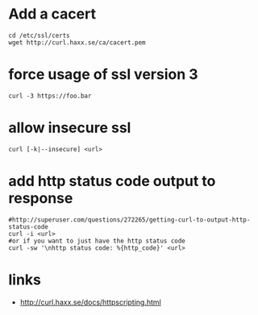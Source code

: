 # Add a cacert

```
cd /etc/ssl/certs
wget http://curl.haxx.se/ca/cacert.pem
```

# force usage of ssl version 3

```
curl -3 https://foo.bar
```

# allow insecure ssl

```
curl [-k|--insecure] <url>
```

# add http status code output to response

```
#http://superuser.com/questions/272265/getting-curl-to-output-http-status-code
curl -i <url>
#or if you want to just have the http status code
curl -sw '\nhttp status code: %{http_code}' <url>
```

# links

* http://curl.haxx.se/docs/httpscripting.html
